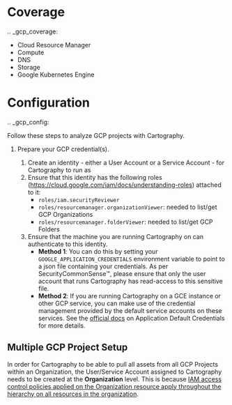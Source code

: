 # Coverage

.. _gcp_coverage:

* Cloud Resource Manager
* Compute
* DNS
* Storage
* Google Kubernetes Engine

# Configuration

.. _gcp_config:

Follow these steps to analyze GCP projects with Cartography.

1. Prepare your GCP credential(s).

    1. Create an identity - either a User Account or a Service Account - for Cartography to run as
    1. Ensure that this identity has the following roles (https://cloud.google.com/iam/docs/understanding-roles) attached to it:
        - `roles/iam.securityReviewer`
        - `roles/resourcemanager.organizationViewer`: needed to list/get GCP Organizations
        - `roles/resourcemanager.folderViewer`: needed to list/get GCP Folders
    1. Ensure that the machine you are running Cartography on can authenticate to this identity.
        - **Method 1**: You can do this by setting your `GOOGLE_APPLICATION_CREDENTIALS` environment variable to point to a json file containing your credentials.  As per SecurityCommonSense™️, please ensure that only the user account that runs Cartography has read-access to this sensitive file.
        - **Method 2**: If you are running Cartography on a GCE instance or other GCP service, you can make use of the credential management provided by the default service accounts on these services.  See the [official docs](https://cloud.google.com/docs/authentication/production) on Application Default Credentials for more details.

## Multiple GCP Project Setup

In order for Cartography to be able to pull all assets from all GCP Projects within an Organization, the User/Service Account assigned to Cartography needs to be created at the **Organization** level.
This is because [IAM access control policies applied on the Organization resource apply throughout the hierarchy on all resources in the organization](https://cloud.google.com/resource-manager/docs/cloud-platform-resource-hierarchy#organizations).
